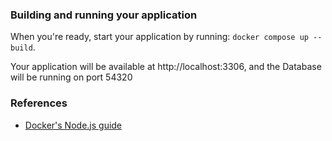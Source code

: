 ### Building and running your application

When you're ready, start your application by running:
`docker compose up --build`.

Your application will be available at http://localhost:3306, and the Database will be running on port 54320

### References

- [Docker's Node.js guide](https://docs.docker.com/language/nodejs/)
